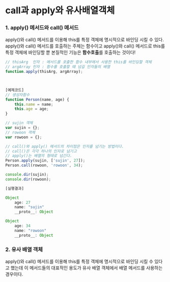 # call과 apply와 유사배열객체



### 1. apply() 메서드와 call() 메서드

apply()와 call() 메서드를 이용해 this를 특정 객체에 명시적으로 바인딩 시킬 수 있다.  apply()와 call() 메서드를 호출하는 주체는 함수이고  apply()와 call() 메서드로 this를 특정 객체에 바인딩할 뿐 본질적인 기능은 **함수호출**를 호출하는 것이다! 

``` javascript
// thisArg  인자 : 메서드를 호출한 함수 내부에서 사용한 this를 바인딩할 객체
// argArray 인자 : 함수를 호출할 때 넘길 인자들의 배열
function.apply(thisArg, argArray);

 
```

``` javascript
[예제코드]
// 생성자함수
function Person(name, age) {
    this.name = name;
    this.age = age;
}

// sujin 객체
var sujin = {}; 
// rowoon 객체
var rowoon = {};

// call()와 apply() 메서드의 차이점은 인자를 넘기는 방법이다.
// call()은 각각 하나의 인자로 넘기고
// apply()는 배열의 형태로 넘긴다.
Person.apply(sujin, ['sujin', 27]);
Person.call(rowoon, 'rowoon', 34);

console.dir(sujin);
console.dir(rowoon);
```

``` javascript
[실행결과]

Object
    age: 27
    name: "sujin"
    __proto__: Object

Object
    age: 34
    name: "rowoon"
    __proto__: Object
```



### 2. 유사 배열 객체

apply()와 call() 메서드를 이용해 this를 특정 객체에 명시적으로 바인딩 시킬 수 있다고 했는데 이 메서드들의 대표적인 용도가 유사 배열 객체에서 배열 메서드를 사용하는 경우이다. 













